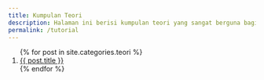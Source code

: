 ```yaml
---
title: Kumpulan Teori
description: Halaman ini berisi kumpulan teori yang sangat berguna bagi para pembaca.
permalink: /tutorial
---
```


<ol class="arti">{% for post in site.categories.teori %}
<li class="{% if page.title == post.title %}current{% endif %}">
<a href="{{ post.url }}" title="{{ post.title }}">{{ post.title }}</a>
</li>
{% endfor %}
</ol>
